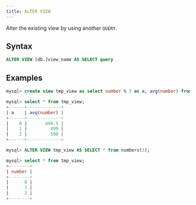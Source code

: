 ```yaml
---
title: ALTER VIEW
---
```


Alter the existing view by using another `QUERY`.

## Syntax

```sql
ALTER VIEW [db.]view_name AS SELECT query
```

## Examples

```sql
mysql> create view tmp_view as select number % 3 as a, avg(number) from numbers(1000) group by a order by a;

mysql> select * from tmp_view;
+------+-------------+
| a    | avg(number) |
+------+-------------+
|    0 |       499.5 |
|    1 |         499 |
|    2 |         500 |
+------+-------------+

mysql> ALTER VIEW tmp_view AS SELECT * from numbers(3);

mysql> select * from tmp_view;
+--------+
| number |
+--------+
|      0 |
|      1 |
|      2 |
+--------+
```

